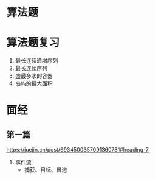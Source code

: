 # 算法题
# 算法题复习
1. 最长连续递增序列
2. 最长连续序列
3. 盛最多水的容器
4. 岛屿的最大面积

# 面经
## 第一篇
https://juejin.cn/post/6934500357091360781#heading-7
1. 事件流
    - 捕获、目标、冒泡